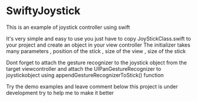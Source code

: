 # SwiftyJoystick
This is an example of joystick controller using swift

It's very simple and easy to use you just have to copy JoyStickClass.swift to your project and create an object in your view controller
The initializer takes many parameters , position of the stick , size of the view , size of the stick 

Dont forget to attach the gesture recognizer to the joystick object from the target viewcontroller and attach the UIPanGestureRecognizer to joystickobject using appendGestureRecognizerToStick() function 

Try the demo examples and leave comment below 
this project is under development try to help me to make it better 


